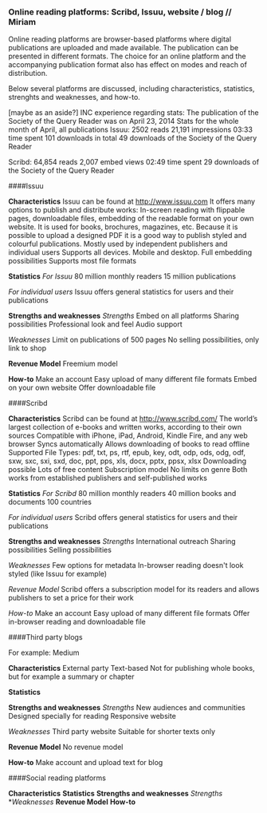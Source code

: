 ### Online reading platforms: Scribd, Issuu, website / blog // Miriam

Online reading platforms are browser-based platforms where digital publications are uploaded and made available. The publication can be presented in different formats. The choice for an online platform and the accompanying publication format also has effect on modes and reach of distribution.

Below several platforms are discussed, including characteristics, statistics, strenghts and weaknesses, and how-to.

[maybe as an aside?] INC experience regarding stats:
The publication of the Society of the Query Reader was on April 23, 2014
Stats for the whole month of April, all publications
Issuu:
2502 reads
21,191 impressions
03:33 time spent
101 downloads in total
49 downloads of the Society of the Query Reader

Scribd:
64,854 reads
2,007 embed views
02:49 time spent
29 downloads of the Society of the Query Reader




####Issuu

**Characteristics**
Issuu can be found at http://www.issuu.com
It offers many options to publish and distribute works: In-screen reading with flippable pages, downloadable files, embedding of the readable format on your own website. It is used for books, brochures, magazines, etc. Because it is possible to upload a designed PDF it is a good way to publish styled and colourful publications. 
Mostly used by independent publishers and individual users
Supports all devices. Mobile and desktop.
Full embedding possibilities
Supports most file formats




**Statistics**
*For Issuu*
80 million monthly readers
15 million publications


*For individual users*
Issuu offers general statistics for users and their publications


**Strengths and weaknesses**
*Strengths*
Embed on all platforms
Sharing possibilities
Professional look and feel
Audio support

*Weaknesses*
Limit on publications of 500 pages
No selling possibilities, only link to shop

**Revenue Model**
Freemium model

**How-to**
Make an account
Easy upload of many different file formats
Embed on your own website
Offer downloadable file


####Scribd

**Characteristics**
Scribd can be found at http://www.scribd.com/
The world’s largest collection of e-books and written works, according to their own sources
Compatible with iPhone, iPad, Android, Kindle Fire, and any web browser
Syncs automatically
Allows downloading of books to read offline
Supported File Types: pdf, txt, ps, rtf, epub, key, odt, odp, ods, odg, odf, sxw, sxc, sxi, sxd, doc, ppt, pps, xls, docx, pptx, ppsx, xlsx
Downloading possible
Lots of free content
Subscription model
No limits on genre
Both works from established publishers and self-published works

**Statistics**
*For Scribd*
80 million monthly readers
40 million books and documents
100 countries

*For individual users*
Scribd offers general statistics for users and their publications

**Strengths and weaknesses**
*Strengths*
International outreach
Sharing possibilities
Selling possibilities

*Weaknesses*
Few options for metadata
In-browser reading doesn't look styled (like Issuu for example)

*Revenue Model*
Scribd offers a subscription model for its readers and allows publishers to set a price for their work

*How-to*
Make an account
Easy upload of many different file formats
Offer in-browser reading and downloadable file


####Third party blogs

For example: Medium

**Characteristics**
External party
Text-based
Not for publishing whole books, but for example a summary or chapter


**Statistics**


**Strengths and weaknesses**
*Strengths*
New audiences and communities
Designed specially for reading 
Responsive website

*Weaknesses*
Third party website
Suitable for shorter texts only

**Revenue Model**
No revenue model

**How-to**
Make account and upload text for blog



####Social reading platforms

**Characteristics**
**Statistics**
**Strengths and weaknesses**
*Strengths*
**Weaknesses*
**Revenue Model**
**How-to**




